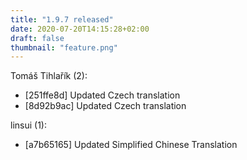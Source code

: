 ```yaml
---
title: "1.9.7 released"
date: 2020-07-20T14:15:28+02:00
draft: false
thumbnail: "feature.png"
---
```


Tomáš Tihlařík (2):
  * [251ffe8d] Updated Czech translation
  * [8d92b9ac] Updated Czech translation

linsui (1):
  * [a7b65165] Updated Simplified Chinese Translation

